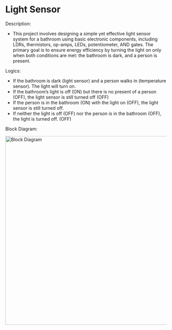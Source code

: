 # Light Sensor
Description:

* This project involves designing a simple yet effective light sensor system for a bathroom using basic electronic components, including LDRs, thermistors, op-amps, LEDs, potentiometer, AND gates. The primary goal is to ensure energy efficiency by turning the light on only when both conditions are met: the bathroom is dark, and a person is present.

Logics:  
* If the bathroom is dark (light sensor) and a person walks in (temperature sensor). The light will turn on. 
* If the bathroom’s light is off (ON) but there is no present of a person (OFF), the light sensor is still turned off (OFF)
* If the person is in the bathroom (ON) with the light on (OFF), the light sensor  is still turned off.
* If neither the light is off (OFF)  nor the person is in the bathroom (OFF), the light is turned off. (OFF)

Block Diagram:

<img width="588" alt="Block Diagram" src="https://github.com/user-attachments/assets/f28898ed-3d0f-4662-9ad8-e53e59a42df1">
